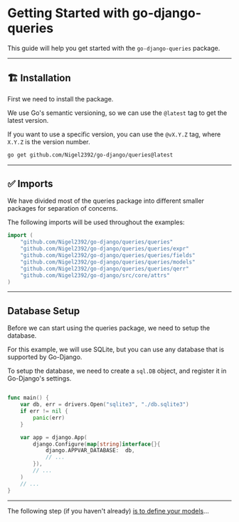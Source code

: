 # Getting Started with go-django-queries

This guide will help you get started with the `go-django-queries` package.

---

## 🏗 Installation

First we need to install the package.

We use Go's semantic versioning, so we can use the `@latest` tag to get the latest version.

If you want to use a specific version, you can use the `@vX.Y.Z` tag, where `X.Y.Z` is the version number.

```bash
go get github.com/Nigel2392/go-django/queries@latest
```

---

## ✅ Imports

We have divided most of the queries package into different smaller packages for separation of concerns.

The following imports will be used throughout the examples:

```go
import (
    "github.com/Nigel2392/go-django/queries/queries"
    "github.com/Nigel2392/go-django/queries/queries/expr"
    "github.com/Nigel2392/go-django/queries/queries/fields"
    "github.com/Nigel2392/go-django/queries/queries/models"
    "github.com/Nigel2392/go-django/queries/queries/qerr"
    "github.com/Nigel2392/go-django/src/core/attrs"
)
```

---

## Database Setup

Before we can start using the queries package, we need to setup the database.

For this example, we will use SQLite, but you can use any database that is supported by Go-Django.

To setup the database, we need to create a `sql.DB` object, and register it in Go-Django's settings.

```go

func main() {
    var db, err = drivers.Open("sqlite3", "./db.sqlite3")
    if err != nil {
        panic(err)
    }

    var app = django.App(
        django.Configure(map[string]interface{}{
            django.APPVAR_DATABASE:  db,
            // ...
        }),
        // ...
    )
    // ...
}
```

---

The following step (if you haven't already) [is to define your models](./models/models.md)…
